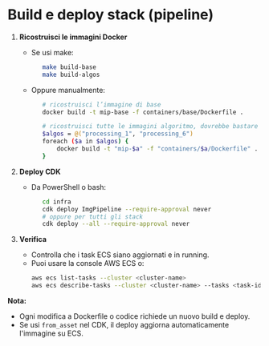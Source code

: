 # Build e deploy stack (pipeline)

1. **Ricostruisci le immagini Docker**
   - Se usi make:
     ```sh
        make build-base
        make build-algos
     ```
   - Oppure manualmente:
     ```sh
        # ricostruisci l’immagine di base
        docker build -t mip-base -f containers/base/Dockerfile .

        # ricostruisci tutte le immagini algoritmo, dovrebbe bastare il comando sopra perchè abbiamo aggiunto il meccanismo per prendere sempre immagini nuove
        $algos = @("processing_1", "processing_6")
        foreach ($a in $algos) {
            docker build -t "mip-$a" -f "containers/$a/Dockerfile" .
        }
     ```

2. **Deploy CDK**
   - Da PowerShell o bash:
     ```sh
        cd infra
        cdk deploy ImgPipeline --require-approval never
        # oppure per tutti gli stack
        cdk deploy --all --require-approval never
     ```

3. **Verifica**
   - Controlla che i task ECS siano aggiornati e in running.
   - Puoi usare la console AWS ECS o:
     ```sh
     aws ecs list-tasks --cluster <cluster-name>
     aws ecs describe-tasks --cluster <cluster-name> --tasks <task-id>
     ```

**Nota:**
- Ogni modifica a Dockerfile o codice richiede un nuovo build e deploy.
- Se usi `from_asset` nel CDK, il deploy aggiorna automaticamente l'immagine su ECS.
